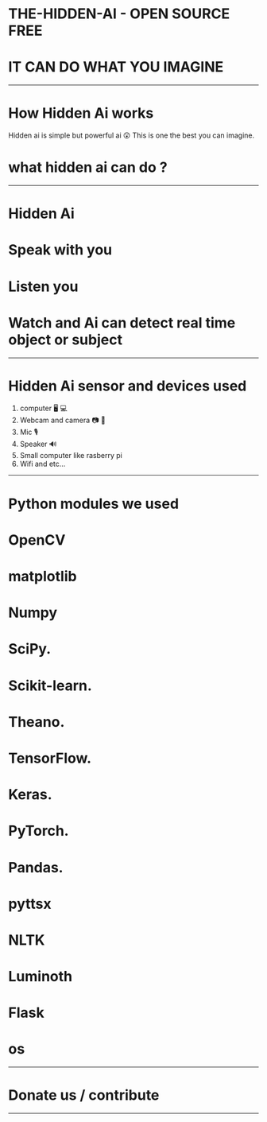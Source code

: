 # THE-HIDDEN-AI - OPEN SOURCE FREE
# IT CAN DO WHAT YOU IMAGINE
--------------------------------
# How Hidden Ai works
Hidden ai is simple but powerful ai 😲
This is one the best you can imagine.

# what hidden ai can do ?
---------------------------------------------------------------------
# Hidden Ai
# Speak with you
# Listen you 
# Watch and Ai can detect real time object or subject
---------------------------------------------------------------------
# Hidden Ai sensor and devices used
1. computer 🖥️ 💻
2. Webcam and camera 📷 📸 
3. Mic 🎙️
4. Speaker 🔊
5. Small computer like rasberry pi
6. Wifi
and etc...
------------------------------------
# Python modules we used
# OpenCV
# matplotlib
# Numpy
# SciPy.
# Scikit-learn.
# Theano.
# TensorFlow.
# Keras.
# PyTorch.
# Pandas.
# pyttsx
# NLTK
# Luminoth
# Flask
# os
--------------------------------------------
# Donate us / contribute
--------------------------
